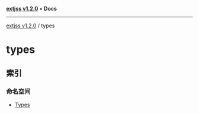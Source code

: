 [**extjss v1.2.0**](../README.md) • **Docs**

***

[extjss v1.2.0](../modules.md) / types

# types

## 索引

### 命名空间

- [Types](namespaces/Types/README.md)
